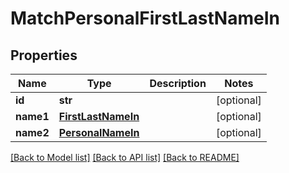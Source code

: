 # MatchPersonalFirstLastNameIn

## Properties
Name | Type | Description | Notes
------------ | ------------- | ------------- | -------------
**id** | **str** |  | [optional] 
**name1** | [**FirstLastNameIn**](FirstLastNameIn.md) |  | [optional] 
**name2** | [**PersonalNameIn**](PersonalNameIn.md) |  | [optional] 

[[Back to Model list]](../README.md#documentation-for-models) [[Back to API list]](../README.md#documentation-for-api-endpoints) [[Back to README]](../README.md)


